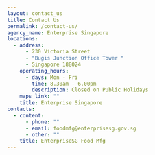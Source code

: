 ```yaml
---
layout: contact_us
title: Contact Us
permalink: /contact-us/
agency_name: Enterprise Singapore
locations:
  - address:
      - 230 Victoria Street
      - "Bugis Junction Office Tower "
      - Singapore 188024
    operating_hours:
      - days: Mon - Fri
        time: 8.30am - 6.00pm
        description: Closed on Public Holidays
    maps_link: ""
    title: Enterprise Singapore
contacts:
  - content:
      - phone: ""
      - email: foodmfg@enterprisesg.gov.sg
      - other: ""
    title: EnterpriseSG Food Mfg
---
```

